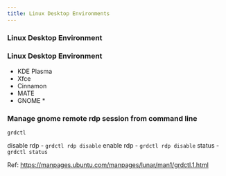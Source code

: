 ```yaml
---
title: Linux Desktop Environments
---
```


### Linux Desktop Environment

### Linux Desktop Environment

- KDE Plasma
- Xfce
- Cinnamon
- MATE
- GNOME *

### Manage gnome remote rdp session from command line

```shell
grdctl
```

disable rdp - `grdctl rdp disable`
enable rdp - `grdctl rdp disable`
status - `grdctl status`

Ref: https://manpages.ubuntu.com/manpages/lunar/man1/grdctl.1.html